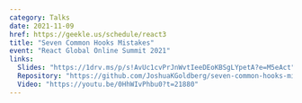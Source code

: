 ```yaml
---
category: Talks
date: 2021-11-09
href: https://geekle.us/schedule/react3
title: "Seven Common Hooks Mistakes"
event: "React Global Online Summit 2021"
links:
  Slides: "https://1drv.ms/p/s!AvUc1cvPrJnWvtIeeDEoKBSgLYpetA?e=M5eAct"
  Repository: "https://github.com/JoshuaKGoldberg/seven-common-hooks-mistakes"
  Video: "https://youtu.be/0HhWIvPhbu0?t=21880"
---
```

